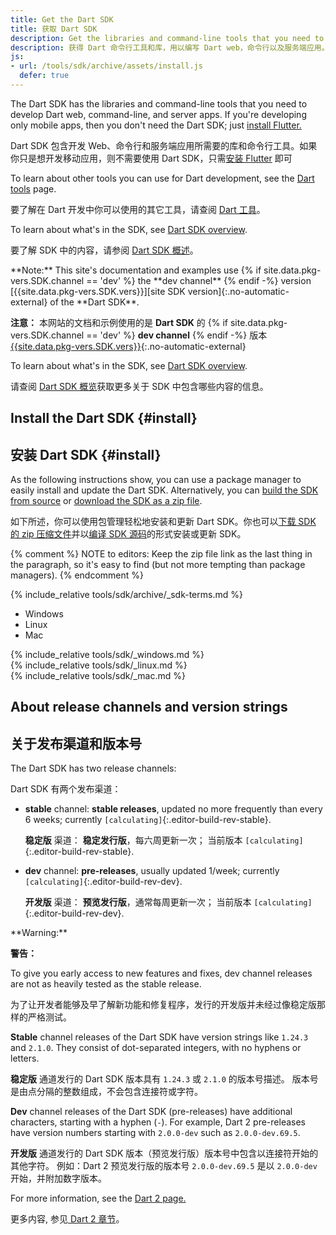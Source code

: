 ```yaml
---
title: Get the Dart SDK
title: 获取 Dart SDK
description: Get the libraries and command-line tools that you need to develop Dart web, command-line, and server apps.
description: 获得 Dart 命令行工具和库，用以编写 Dart web，命令行以及服务端应用。
js:
- url: /tools/sdk/archive/assets/install.js
  defer: true
---
```


The Dart SDK has the libraries and command-line tools that you need to develop
Dart web, command-line, and server apps.
If you're developing only mobile apps,
then you don't need the Dart SDK; just [install Flutter.][flutter]

Dart SDK 包含开发 Web、命令行和服务端应用所需要的库和命令行工具。如果你只是想开发移动应用，则不需要使用 Dart SDK，只需[安装 Flutter][flutter] 即可

To learn about other tools you can use for Dart development, see
the [Dart tools]({{site.dartlang}}/tools) page.

要了解在 Dart 开发中你可以使用的其它工具，请查阅 [Dart 工具]({{site.dartlang}}/tools)。

To learn about what's in the SDK, see [Dart SDK overview](/tools/sdk).

要了解 SDK 中的内容，请参阅 [Dart SDK 概述](/tools/sdk)。

<aside class="alert alert-info" markdown="1">
  **Note:** This site's documentation and examples use
  {% if site.data.pkg-vers.SDK.channel == 'dev' %} the **dev channel** {% endif -%}
  version [{{site.data.pkg-vers.SDK.vers}}][site SDK version]{:.no-automatic-external}
  of the **Dart SDK**.

  **注意：** 本网站的文档和示例使用的是 **Dart SDK** 的 {% if site.data.pkg-vers.SDK.channel == 'dev' %} **dev channel** {% endif -%} 版本 [{{site.data.pkg-vers.SDK.vers}}][site SDK version]{:.no-automatic-external}
</aside>


To learn about what's in the SDK, see [Dart SDK overview](/tools/sdk).

请查阅 [Dart SDK 概览](/tools/sdk)获取更多关于 SDK 中包含哪些内容的信息。

## Install the Dart SDK {#install}

## 安装 Dart SDK {#install}

As the following instructions show,
you can use a package manager
to easily install and update the Dart SDK.
Alternatively, you can
[build the SDK from source][] or
[download the SDK as a zip file]({{site.dartlang}}/tools/sdk/archive).

如下所述，你可以使用包管理轻松地安装和更新 Dart SDK。你也可以[下载 SDK 的 zip 压缩文件]({{site.dartlang}}/tools/sdk/archive)并以[编译 SDK 源码][build the SDK from source]的形式安装或更新 SDK。

{% comment %}
NOTE to editors: Keep the zip file link as the last thing in the paragraph,
so it's easy to find (but not more tempting than package managers).
{% endcomment %}

<aside class="alert alert-warning" markdown="1">
  {% include_relative tools/sdk/archive/_sdk-terms.md %}
</aside>

<ul class="tabs__top-bar">
  <li class="tab-link current" data-tab="tab-sdk-install-windows">Windows</li>
  <li class="tab-link" data-tab="tab-sdk-install-linux">Linux</li>
  <li class="tab-link" data-tab="tab-sdk-install-mac">Mac</li>
</ul>
<div id="tab-sdk-install-windows" class="tabs__content current" markdown="1">
{% include_relative tools/sdk/_windows.md %}
</div>
<div id="tab-sdk-install-linux" class="tabs__content" markdown="1">
{% include_relative tools/sdk/_linux.md %}
</div>
<div id="tab-sdk-install-mac" class="tabs__content" markdown="1">
{% include_relative tools/sdk/_mac.md %}
</div>

## About release channels and version strings

## 关于发布渠道和版本号

The Dart SDK has two release channels:

Dart SDK 有两个发布渠道：

* **stable** channel: **stable releases**,
  updated no more frequently than every 6 weeks;
  currently `[calculating]`{:.editor-build-rev-stable}.

  **稳定版** 渠道： **稳定发行版**，每六周更新一次；
  当前版本 `[calculating]`{:.editor-build-rev-stable}.

* **dev** channel: **pre-releases**, usually updated 1/week;
  currently `[calculating]`{:.editor-build-rev-dev}.

  **开发版** 渠道： **预览发行版**，通常每周更新一次；
  当前版本 `[calculating]`{:.editor-build-rev-dev}.

<aside class="alert alert-warning" markdown="1">
  **Warning:**

  **警告：**

  To give you early access to new features and fixes,
  dev channel releases are not as heavily tested as the stable release.

  为了让开发者能够及早了解新功能和修复程序，发行的开发版并未经过像稳定版那样的严格测试。
</aside>


**Stable** channel releases of the Dart SDK have version strings like `1.24.3` and `2.1.0`.
They consist of dot-separated integers, with no hyphens or letters.

**稳定版** 通道发行的 Dart SDK 版本具有 `1.24.3` 或 `2.1.0` 的版本号描述。
版本号是由点分隔的整数组成，不会包含连接符或字符。

**Dev** channel releases of the Dart SDK (pre-releases)
have additional characters, starting with a hyphen (`-`).
For example, Dart 2 pre-releases have version numbers starting with
`2.0.0-dev` such as `2.0.0-dev.69.5`.

**开发版** 通道发行的 Dart SDK 版本（预览发行版）版本号中包含以连接符开始的其他字符。
例如：Dart 2 预览发行版的版本号 `2.0.0-dev.69.5` 是以 `2.0.0-dev` 开始，并附加数字版本。

For more information, see the [Dart 2 page.][Dart 2]

更多内容, 参见[ Dart 2 章节][Dart 2]。

[SDK constraints]: /tools/pub/pubspec#sdk-constraints
[semantic versioning]: http://semver.org/
[Dart 2]: {{site.dartlang}}/dart-2
[build the SDK from source]: https://github.com/dart-lang/sdk/wiki/Building
[Dart libraries]: {{site.dartlang}}/guides/libraries/library-tour
[flutter]: https://flutter.dev/docs/get-started/install
[site SDK version]: {{site.dart_api}}/{{site.data.pkg-vers.SDK.channel}}/{{site.data.pkg-vers.SDK.vers}}/index.html

